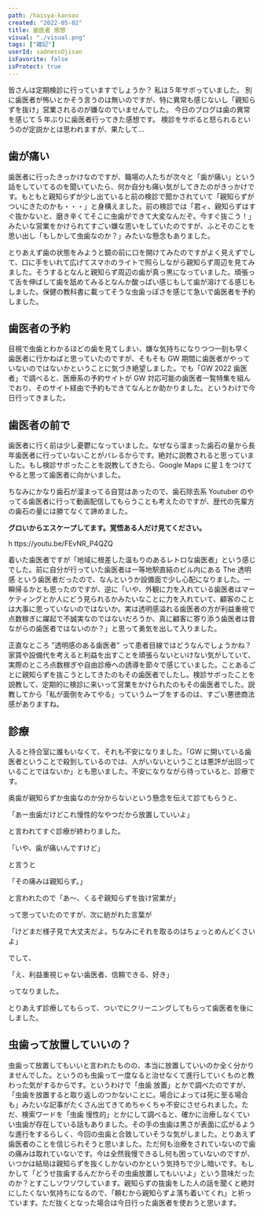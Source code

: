 ```yaml
---
path: /haisya-kansou
created: "2022-05-02"
title: 歯医者 感想
visual: "./visual.png"
tags: ["雑記"]
userId: sadnessOjisan
isFavorite: false
isProtect: true
---
```


皆さんは定期検診に行っていますでしょうか？
私は５年サボっていました。
別に歯医者が怖いとかそう言うのは無いのですが、特に異常も感じないし「親知らずを抜け」営業されるのが嫌なのでいませんでした。
今日のブログは歯の異常を感じて 5 年ぶりに歯医者行ってきた感想です。
検診をサボると怒られるというのが定説かとは思われますが、果たして...

## 歯が痛い

歯医者に行ったきっかけなのですが、職場の人たちが次々と「歯が痛い」という話をしていてるのを聞いていたら、何か自分も痛い気がしてきたのがきっかけです。もともと親知らずが少し出ていると前の検診で聞かされていて「親知らずがついにきたのかも・・・」と身構えました。前の検診では「君ィ、親知らずはすぐ抜かないと、磨き辛くてそこに虫歯ができて大変なんだぞ。今すぐ抜こう！」みたいな営業をかけられてすごい嫌な思いをしていたのですが、ふとそのことを思い出し「もしかして虫歯なのか？」みたいな懸念もありました。

とりあえず歯の状態をみようと鏡の前に口を開けてみたのですがよく見えずでして、口に手をいれて広げてスマホのライトで照らしながら親知らず周辺を見てみました。そうするとなんと親知らず周辺の歯が真っ黒になっていました。頑張って舌を伸ばして歯を舐めてみるとなんか酸っぱい感じもして歯が溶けてる感じもしました。保健の教科書に載ってそうな虫歯っぽさを感じて急いで歯医者を予約しました。

## 歯医者の予約

目視で虫歯とわかるほどの歯を見てしまい、嫌な気持ちになりつつ一刻も早く歯医者に行かねばと思っていたのですが、そもそも GW 期間に歯医者がやっていないのではないかということに気づき絶望しました。でも「GW 2022 歯医者」で調べると、医療系の予約サイトが GW 対応可能の歯医者一覧特集を組んでおり、そのサイト経由で予約もできてなんとか助かりました。というわけで今日行ってきました。

## 歯医者の前で

歯医者に行く前は少し憂鬱になっていました。なぜなら溜まった歯石の量から長年歯医者に行っていないことがバレるからです。絶対に説教されると思っていました。もし検診サボったことを説教してきたら、Google Maps に星１をつけてやると思って歯医者に向かいました。

ちなみにかなり歯石が溜まってる自覚はあったので、歯石除去系 Youtuber のやってる歯医者に行って動画配信してもらうことも考えたのですが、歴代の先輩方の歯石の量には勝てなくて諦めました。

**グロいからエスケープしてます。覚悟ある人だけ見てください。**

h ttps://youtu.be/FEvNR_P4QZQ

着いた歯医者ですが「地域に根差した温もりのあるレトロな歯医者」という感じでした。前に自分が行っていた歯医者は一等地駅直結のビル内にある The 透明感 という歯医者だったので、なんというか設備面で少し心配になりました。一瞬帰るかとも思ったのですが、逆に「いや、外観に力を入れている歯医者はマーケティングとか人にどう見られるかみたいなことに力を入れていて、顧客のことは大事に思っていないのではないか。実は透明感溢れる歯医者の方が利益重視で点数稼ぎに躍起で不誠実なのではないだろうか、真に顧客に寄り添う歯医者は昔ながらの歯医者ではないのか？」と思って勇気を出して入りました。

正直なところ "透明感のある歯医者" って患者目線ではどうなんでしょうかね？家賃や設備代を考えると利益を出すことを頑張らないといけない気がしていて、実際のところ点数稼ぎや自由診療への誘導を節々で感じていました。ことあるごとに親知らずを抜こうとしてきたのもその歯医者でしたし。検診サボったことを説教して、定期的に検診に来いって営業をかけられたのもその歯医者でした。説教してから「私が面倒をみてやる」っていうムーブをするのは、すごい悪徳商法感がありますね。

## 診療

入ると待合室に誰もいなくて、それも不安になりました。「GW に開いている歯医者ということで殺到しているのでは、人がいないということは悪評が出回っていることではないか」とも思いました。不安になりながら待っていると、診療です。

奥歯が親知らずか虫歯なのか分からないという懸念を伝えて診てもらうと、

「あー虫歯だけどこれ慢性的なやつだから放置していいよ」

と言われてすぐ診療が終わりました。

「いや、歯が痛いんですけど」

と言うと

「その痛みは親知らず。」

と言われたので「あ〜、くるぞ親知らずを抜け営業が」

って思っていたのですが、次に紡がれた言葉が

「けどまだ様子見で大丈夫だよ。ちなみにそれを取るのはちょっとめんどくさいよ」

でして、

「え、利益重視じゃない歯医者、信頼できる、好き」

ってなりました。

とりあえず診療してもらって、ついでにクリーニングしてもらって歯医者を後にしました。

## 虫歯って放置していいの？

虫歯って放置してもいいと言われたものの、本当に放置していいのか全く分かりませんでした。というのも虫歯って一度なると治せなくて進行していくものと教わった気がするからです。というわけで「虫歯 放置」とかで調べたのですが、「虫歯を放置すると取り返しのつかないことに。場合によっては死に至る場合も」みたいな記事がたくさん出てきてめちゃくちゃ不安にさせられました。ただ、検索ワードを「虫歯 慢性的」とかにして調べると、確かに治療しなくていい虫歯が存在している話もありました。その手の虫歯は黒さが表面に広がるような進行をするらしく、今回の虫歯と合致していそうな気がしました。とりあえず歯医者のことを信じられそうと思いました。ただ何も治療をされていないので歯の痛みは取れていないです。今は全然我慢できるし何も困っていないのですが、いつかは結局は親知らずを抜くしかないのかという気持ちで少し暗いです。もしかして「どうせ抜歯するんだからその虫歯放置してもいいよ」という意味だったのか？とすこしソワソワしています。親知らずの抜歯をした人の話を聞くと絶対にしたくない気持ちになるので、「頼むから親知らずよ落ち着いてくれ」と祈っています。ただ抜くとなった場合は今日行った歯医者を使おうと思います。
